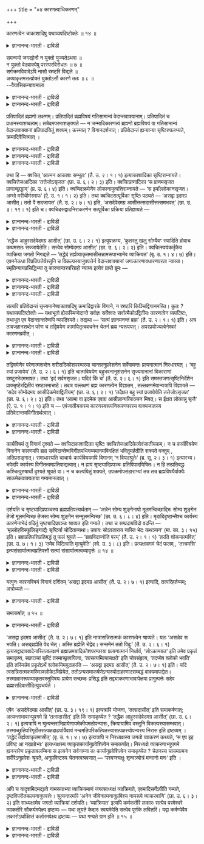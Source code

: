 +++
title = "०४ कारणत्वाधिकरणम्"

+++

कारणत्वेन चाकाशादिषु यथाव्यपदिष्टोक्तेः ॥ १४ ॥  
<details><summary>ज्ञानानन्द-भारती - द्राविडी</summary>

कारणत्वेन सागासादिषु यदाव्यब तिष्टोक्ते: ॥ १४ ।
</details>

समन्वयो जगद्योनौ न युक्तो युज्यतेऽथवा ॥  
न युक्तो वेदवाक्येषु परस्परविरोधतः ॥ ७ ॥  
सर्गक्रमविवादेऽपि नासौ स्रष्टरि विद्यते ॥  
अव्याकृतमसत्प्रोक्तं युक्तोऽसौ कारणे ततः ॥ ८ ॥  
--वैयासिकन्यायमाला

<details><summary>ज्ञानानन्द-भारती - द्राविडी</summary>

जगत्कारणमॆऩ्ऱ विषयत्तिल् (उबनिषत्तुक् कळुक्कुळ्) ऒत्तुप्पोदल् ऎऩ्बदु पॊरुन्दुमा? अल्लदु पॊरुन्दादा? वेदवाक्कियङ्गळुक्कुळ् ऒऩ्ऱुक्कॊऩ्ऱु विरोदमिरुप्पदाल् पॊरुन्दादु।
</details>

<details><summary>ज्ञानानन्द-भारती - द्राविडी</summary>

स्रुष्टि सॆय्युम् वरिसैयिल् पलविदमागच् चॊल्लप् पट्टिरुन्द पोदिलुम् स्रुष्टि सॆय्गिऱवर् विषयत्तिल् पलविदमाय् सॊल्लुदल् इल्लै। "असत् " (इल्लाददु) ऎऩ्ऱु (नामरूबङ्गळाल्) वियागरणम् सॆय्याददु (तॆळिवाय्त् तॆरियाददु) सॊल्लप्पट्टिरुक्किऱदु। आगैयाल् कारणविषयत्तिल् ऒत्तुप्पोदल् पॊरुत्तमे।
</details>

प्रतिपादितं ब्रह्मणो लक्षणम्। प्रतिपादितं ब्रह्मविषयं गतिसामान्यं वेदान्तवाक्यानाम्। प्रतिपादितं च प्रधानस्याशब्दत्वम्। तत्रेदमपरमाशङ्क्यते — न जन्मादिकारणत्वं ब्रह्मणो ब्रह्मविषयं वा गतिसामान्यं वेदान्तवाक्यानां प्रतिपादयितुं शक्यम्। कस्मात् ? विगानदर्शनात्। प्रतिवेदान्तं ह्यन्यान्या सृष्टिरुपलभ्यते, क्रमादिवैचित्र्यात् ।

<details><summary>ज्ञानानन्द-भारती - द्राविडी</summary>

(ऎल्ला वेदान्द वाक्यङ्गळुक्कुम् सर्वजगत् कारणमाऩ पिरह्मत्तिल् तात्पर्यम् ऎऩ्बदु तीर्माऩिक्कप्पट्टुळ्ळदु। इदु पॊरुन्दुमा, पॊरुन्दादा ऎऩ्ऱु सन्देहम्। ऒव्वॊरु उबनिषत्तिलुम् पिरबञ्ज स्रुष्टियाऩदु ऒरे मादिरियाग इल्लामल् पऱ्पल विदमागक् काणप्पडुगिऱबडियाल्, पिरह्मम् ऒऩ्ऱे जगत्कारणम् ऎऩ्बदैत् तीर्माऩिक्क मुडियादबडियाल्, पिरह्मत्तिल् समन्वयम् पॊरुन्दादु ऎऩ्ऱु पूर्वबक्षम्। स्रुष्टिक्कुम् प्रगारत्तिल् माऱुबाडु इरुन्दालुम् कारणप्पॊरुळैप्पऱ्ऱि माऱुबाडु इल्लै। ऎल्ला उबनिषत्तुक्कळुम् ऒरे मादिरियाग पिरह्मत्तैये जगत् कारणमागक् कूऱुगिऩ्ऱऩ। इदऩाल् समन्वयम् पॊरुन्दुम् ऎऩ्ऱु सित्तान्दम्)।
</details>

<details><summary>ज्ञानानन्द-भारती - द्राविडी</summary>

पिरह्मत्तिऩ् लक्षणम् पिरदिबादिक्कप्पट्टु विट्टदु। वेदान्द वाक्कियङ्गळुक्कु पिरह्म विषयमाऩ पोक्कु समाऩमाय् इरुप्पदुम् पिरदिबादिक्कप् पट्टुविट्टदु। पिरदाऩत्तिऱ्कु सप्तमऱ्ऱ तऩ्मैयुम् पिरदिबादिक्कप्पट्टुविट्टदु।
</details>

<details><summary>ज्ञानानन्द-भारती - द्राविडी</summary>

अप्पडियिरुक्कैयिल्; इदु वेऱु केट्कप् पडुगिऱदु; पिरह्मत्तिऩ्, जऩ्म मुदलियदिऱ्कुक् कारणमा यिरुक्कुम् तऩ्मैयो, वेदान्द वाक्कियङ्गळुक्कु पिरह्मविषयमाग पोक्कु समाऩमायिरुप्पदो, एऱ्ऱुक्कॊळ्ळ मुडियादु। एऩ्? पलविदमाय् सॊल्वदु काणप्पडुवदाल्। ऒव्वॊरु उबनिषत्तिलुम् वरिसै मुदलियदिल् वेऱुबाडु इरुप्पदाल्। वॆव्वेऱु विदमाग स्रुष्टि काणप्पडुगिऱदु।
</details>

तथा हि — क्वचित् ‘आत्मन आकाशः सम्भूतः’ (तै. उ. २। १। १) इत्याकाशादिका सृष्टिराम्नायते। क्वचित्तेजआदिका ‘तत्तेजोऽसृजत’ (छा. उ. ६। २। ३) इति। क्वचित्प्राणादिका ‘स प्राणमसृजत प्राणाच्छ्रद्धाम्’ (प्र. उ. ६। ४) इति। क्वचिदक्रमेणैव लोकानामुत्पत्तिराम्नायते — ‘स इमाँल्लोकानसृजत। अम्भो मरीचीर्मरमापः’ (ऐ. उ. १। १। २) इति। तथा क्वचिदसत्पूर्विका सृष्टिः पठ्यते — ‘असद्वा इदमग्र आसीत्। ततो वै सदजायत’ (तै. उ. २। ७। १) इति, ‘असदेवेदमग्र आसीत्तत्सदासीत्तत्समभवत्’ (छा. उ. ३। १९। १) इति च। क्वचिदसद्वादनिराकरणेन सत्पूर्विका प्रक्रिया प्रतिज्ञायते —

<details><summary>ज्ञानानन्द-भारती - द्राविडी</summary>

अप्पडिये ओरिडत्तिल् “आत्माविलिरुन्दु आगासम् उण्डायिऱ्ऱु” (तैत्तिरीय २-१) ऎऩ्ऱु आगासत्तै मुदलायुळ्ळ स्रुष्टि सॊल्लप्पडुगिऱदु; ओरिडत्तिल् तेजसै मुदलायुळ्ळदाग “अदु तेजसै स्रुष्टित्तदु” (सान्।६-२-३) ऎऩ्ऱु; ओरिडत्तिल् पिराणऩै मुदलायुळ्ळदाग ‘अवर् पिराणऩै सिरुष्टित्तार्। पिराणऩिलिरुन्दु सिरत्तैयै' (पिरच्ऩ ६-४) ऎऩ्ऱु। ओरिडत्तिल् वरिसैये इल्लामल् लोगङ्गळिऩ् उत्पत्ति सॊल्लप्पडुगिऱदु। “अवर् इन्द लोगङ्गळै स्रुष्टित्तार्; अम्बस् (स्वर्क्कम्), मरीसि (अन्दरिक्षम्) मरम् (पूलोगम्), अप्पु (पादाळम्)” (ऐदरेय ४-१-२) ऎऩ्ऱु।
</details>

<details><summary>ज्ञानानन्द-भारती - द्राविडी</summary>

अप्पडिये ओरिडत्तिल् ‘असत्तै' मुऩ्ऩिट्टु स्रुष्टि सॊल्लप्पडुगिऱदु; ‘“इदु मुऩ्ऩाल् असत्तागवे इरुन्ददु। अदिलिरुन्दुदाऩ् सत् उण्डायिऱ्ऱु” (तैत्तिरीय २-७) ऎऩ्ऱु; “इदु मुऩ्ऩाल् असत्तागवे इरुन्ददु। अदु सत्ताग इरुन्ददु। अदु वियक्तमाग आयिऱ्ऱु" (सान्। ३-१९-१) ऎऩ्ऱुम्; ओरिडत्तिल् असत् ऎऩ्ऱु सॊल्वदै निरागरित्तु सत्तै मुऩ्ऩिट्टु स्रुष्टि पिरदिक्ञै सॆय्यप्पडुगिऱदु।
</details>

‘तद्धैक आहुरसदेवेदमग्र आसीत्’ (छा. उ. ६। २। १) इत्युपक्रम्य, ‘कुतस्तु खलु सोम्यैवꣳ स्यादिति होवाच कथमसतः सज्जायेतेति। सत्त्वेव सोम्येदमग्र आसीत्’ (छा. उ. ६। २। २) इति। क्वचित्स्वयंकर्तृकैव व्याक्रिया जगतो निगद्यते — ‘तद्धेदं तर्ह्यव्याकृतमासीत्तन्नामरूपाभ्यामेव व्याक्रियत’ (बृ. उ. १। ४। ७) इति। एवमनेकधा विप्रतिपत्तेर्वस्तुनि च विकल्पस्यानुपपत्तेर्न वेदान्तवाक्यानां जगत्कारणावधारणपरता न्याय्या। स्मृतिन्यायप्रसिद्धिभ्यां तु कारणान्तरपरिग्रहो न्याय्य इत्येवं प्राप्ते ब्रूमः —

<details><summary>ज्ञानानन्द-भारती - द्राविडी</summary>

'अव्विषयत्तिल् सिलर् इदु मुऩ्ऩाल् असत्तागवे इरुन्ददु ऎऩ्ऱु सॊल्गिऱार्गळ्' ऎऩ्ऱु आरम्बित्तु, 'हे सोम्य, इव्विदम् ऎप्पडि इरुक्क मुडियुम् ऎऩ्ऱु सॊऩ्ऩार्। असत्तिलिरुन्दु सत् ऎप्पडि उण्डागुम्? हे सोम्य, इदु सत्तागत्ताऩ् मुऩ्ऩाल् इरुन्ददु' (सान्। ६-२-१,२) ऎऩ्ऱु।
</details>

<details><summary>ज्ञानानन्द-भारती - द्राविडी</summary>

ओरिडत्तिल् जगत्तिऩ् वियागरणम् ताऩागवे एऱ्पट्टदागच् चॊल्लप्पडुगिऱदु। 'अप्पॊऴुदु इदु अव्यागिरुदमाग (अव्यक्तमाग) इरुन्ददु। अदु नामरूबङ्गळाग वियक्तमाऩदु' (पिरुहत् १-४-७) ऎऩ्ऱु।
</details>

<details><summary>ज्ञानानन्द-भारती - द्राविडी</summary>

इव्विदम् पलविदमाग वित्तियासमिरुप्पदिऩाल्, वस्तुविल् (वस्तु स्वरूब विषयत्तिल्) विगल्बम् (पल विदमायिरुप्पदु) पॊरुत्तमिल्लाददिऩाल्, उबनिषत् वाक्कियङ्गळुक्कु जगत्तिऩ् कारणत्तैत् तीर्माऩम् सॆय्वदिल् तात्पर्यम् ऎऩ्बदु न्यायमिल्लै। स्मिरुदिप् पिरसित्ति, नियायप् पिरसित्ति इवैगळैक् कॊण्डो वेऱु कारणत्तै ऎडुत्तुक्कॊळ्वदुदाऩ् न्यायम्।
</details>

सत्यपि प्रतिवेदान्तं सृज्यमानेष्वाकाशादिषु क्रमादिद्वारके विगाने, न स्रष्टरि किञ्चिद्विगानमस्ति। कुतः ? यथाव्यपदिष्टोक्तेः — यथाभूतो ह्येकस्मिन्वेदान्ते सर्वज्ञः सर्वेश्वरः सर्वात्मैकोऽद्वितीयः कारणत्वेन व्यपदिष्टः, तथाभूत एव वेदान्तान्तरेष्वपि व्यपदिश्यते। तद्यथा — ‘सत्यं ज्ञानमनन्तं ब्रह्म’ (तै. उ. २। १। १) इति। अत्र तावज्ज्ञानशब्देन परेण च तद्विषयेण कामयितृत्ववचनेन चेतनं ब्रह्म न्यरूपयत्। अपरप्रयोज्यत्वेनेश्वरं कारणमब्रवीत् ।

<details><summary>ज्ञानानन्द-भारती - द्राविडी</summary>

सित्तान्दम्: ऎऩ्ऱु इव्विदम् एऱ्पडुम्बोदु सॊल्गिऱोम्; ऒव्वॊरु उबनिषत्तिलुम्, स्रुष्टिक् कप्पडुगिऱ आगासम् मुदलिय विषयङ्गळिल् वरिसै मुदलिय मुऱैयिल् पलविदमाय् सॊल्लप्पट्टिरुन्द पोदिलुम्, स्रुष्टिक्किऱवर् विषयत्तिल् ऎव्विद वित्यासमुम् इल्लै। ऎदऩाल्? ऎप्पडि कुऱिप्पिडप् पट्टिरुक्किऱदो अप्पडिये सॊल्लियिरुप्पदाल् ऒरु उबनिषत्तिल् ऎव्विदमिरुप्पदाग अदावदु सर्वक् ञऩाय्, ऎल्लावऱ्ऱिऱ्कुम् ईसुवरऩाय्, ऎल्ला स्वरूबराय्, ऒरुवराय्, इरण्डावदऱ्ऱवराय् उळ्ळवर् कारणमागक् कुऱिप्पिडप्पट्टिरुक्किऱारो, अव्विदमे यिरुप्पदागत्ताऩ् मऱ्ऱ उबनिषत्तुक्कळिलुम् कूड कुऱिप्पिडप्पडुगिऱार्।
</details>

<details><summary>ज्ञानानन्द-भारती - द्राविडी</summary>

अदु ऎप्पडियॆऩ्ऱाल्, 'सत्यम् ञाऩम् अऩन्दम् पिरह्म' (तैत्तिरीय २-१) ऎऩ्ऱु। इङ्गे ञाऩम् ऎऩ्ऱ सप्तत्तिऩालुम्, मेलाल् अदे विषयमाऩ इच्चित्तार् ऎऩ्ऱ वसऩत्तिऩालुम् सेदऩमाऩ पिरह्मत्तै निरूबित्तु वेऱु ऎदऩालुम् एवप्पडाद तऩ्मैयिऩाल् ईसुवरऩै कारणम् ऎऩ्ऱु सॊल्गिऱदु।
</details>

तद्विषयेणैव परेणात्मशब्देन शरीरादिकोशपरम्परया चान्तरनुप्रवेशनेन सर्वेषामन्तः प्रत्यगात्मानं निरधारयत् । ‘बहु स्यां प्रजायेय’ (तै. उ. २। ६। १) इति चात्मविषयेण बहुभवनानुशंसनेन सृज्यमानानां विकाराणां स्रष्टुरभेदमभाषत। तथा ‘इदं सर्वमसृजत। यदिदं किं च’ (तै. उ. २। ६। १) इति समस्तजगत्सृष्टिनिर्देशेन प्राक्सृष्टेरद्वितीयं स्रष्टारमाचष्टे। तदत्र यल्लक्षणं ब्रह्म कारणत्वेन विज्ञातम् , तल्लक्षणमेवान्यत्रापि विज्ञायते — ‘सदेव सोम्येदमग्र आसीदेकमेवाद्वितीयम्’ (छा. उ. ६। २। १) ‘तदैक्षत बहु स्यां प्रजायेयेति तत्तेजोऽसृजत’ (छा. उ. ६। २। ३) इति। तथा ‘आत्मा वा इदमेक एवाग्र आसीन्नान्यत्किञ्चन मिषत्। स ईक्षत लोकान्नु सृजै’ (ऐ. उ. १। १। १) इति च — एवंजातीयकस्य कारणस्वरूपनिरूपणपरस्य वाक्यजातस्य प्रतिवेदान्तमविगीतार्थत्वात् ।

<details><summary>ज्ञानानन्द-भारती - द्राविडी</summary>

अदे विषयमायुळ्ळ मेलुळ्ळ आत्मा ऎऩ्ऱ सप्तत्तिऩाल् सरीरम् मुदलाऩ कोसङ्गळिऩ् वरिसैयाग उळ्ळे नुऴैवदाल् ऎल्लोरुक्कुम् उळ्ळेयुळ्ळ पिरत्यक् आत्मावॆऩ्ऱु तीर्माऩित् तुक्कॊडुत्तदु। ‘पलवाग आवेऩ्, पिऱप्पेऩ्' (तैत्तिरीय २-६) ऎऩ्ऱु आत्म विषयमाऩ पलवाग आवदैच् चॊल्वदिऩाल्, स्रुष्टिक्कप्पडुम् विगारङ्गळुक्कु स्रुष्टिप्पवरुडऩ् अबेदत्तैच् चॊल्लिऱ्ऱु। अप्पडिये ‘इदु ऎल्लावऱ्ऱैयुम् स्रुष्टित्तदु, इदु ऎदॆल्लामो' (तैत्तिरीय २-६) ऎऩ्ऱु ऎल्ला जगत्तिऩ् स्रुष्टियैच् चॊल्वदिऩाल्, स्रुष्टिक्कु मुऩ्ऩाल् स्रुष्टित्तवरै इरण्डावदऱ्ऱदागच् चॊल्गिऱदु।
</details>

<details><summary>ज्ञानानन्द-भारती - द्राविडी</summary>

आगवे, इङ्गे ऎन्द लक्षणमुळ्ळदागप् पिरह्मम् कारणमॆऩ्ऱु अऱियप्पडुगिऱदो, अदे लक्षणमुळ्ळदागत्ताऩ् मऱ्ऱविडङ्गळिलुम् कूड अऱियप् पडुगिऱदु। “हे सोम्य, इदु मुऩ्ऩाल् ऒऩ्ऱागवे इरुक्किऱ इरण्डावदऱ्ऱ सत्तागवे इरुन्ददु। अदु पलवाग आवेऩ् पिऱप्पेऩ् ऎऩ्ऱु ऎण्णिऱ्ऱु। अदु तेजसै स्रुष्टित्तदु”(सान्।६-२-१,३) ऎऩ्ऱु। अप्पडिये “इदु मुऩ्ऩाल् ऒऩ्ऱाऩ आत्मावागवे इरुन्ददु। वेऱु ऎदुवुमिल्लै। लोगङ्गळै स्रुष्टिप्पेऩ् ऎऩ्ऱु अवर् ऎण्णिऩार्” (ऐत्रेय ४-१-१, २) ऎऩ्ऱुम्; कारणत्तिऩ् स्वरूबत्तै निरूबणम् सॆय्वदिल् तात्पर्यमुळ्ळ इदु पोलुळ्ळ वाक्कियक्कूट्टत्तिऱ्कु ऒव्वॊरु उबनिषत्तिलुम्, वित्तियासप्पडाद अर्त्तमेयिरुप्पदाल्।
</details>

कार्यविषयं तु विगानं दृश्यते — क्वचिदाकाशादिका सृष्टिः क्वचित्तेजआदिकेत्येवंजातीयकम्। न च कार्यविषयेण विगानेन कारणमपि ब्रह्म सर्ववेदान्तेष्वविगीतमधिगम्यमानमविवक्षितं भवितुमर्हतीति शक्यते वक्तुम् , अतिप्रसङ्गात्। समाधास्यति चाचार्यः कार्यविषयमपि विगानम् ‘न वियदश्रुतेः’ (ब्र. सू. २। ३। १) इत्यारभ्य। भवेदपि कार्यस्य विगीतत्वमप्रतिपाद्यत्वात्। न ह्ययं सृष्ट्यादिप्रपञ्चः प्रतिपिपादयिषितः। न हि तत्प्रतिबद्धः कश्चित्पुरुषार्थो दृश्यते श्रूयते वा। न च कल्पयितुं शक्यते, उपक्रमोपसंहाराभ्यां तत्र तत्र ब्रह्मविषयैर्वाक्यैः साकमेकवाक्यताया गम्यमानत्वात् ।

<details><summary>ज्ञानानन्द-भारती - द्राविडी</summary>

कार्य (उण्डाऩदु) विषयमागवो, ऒरु इडत्तिल् आगासत्तै मुदलावदायुळ्ळ स्रुष्टि, मऱ्ऱॊरु इडत्तिल् तेजसै मुदलावदायुळ्ळदु ऎऩ्बदु पोलुळ्ळ वित्तियासम् काणप्पडुगिऱदु। कार्यविषयमाऩ वित्यासम् इरुप्पदैक्कॊण्डु, ऎल्ला उबनिषत्तुक्कळिलुम् कारणमागिय पिरह्मम् वित्तियासमिल्लामल् अऱियप्पडुवदुगूड तात्पर्य मिल्लाददाग आगिऱदु ऎऩ्ऱु सॊल्लमुडियादु, अदिबिरसङ्गम् एऱ्पडुमाऩदिऩाल्। कार्य विषयमाऩ वित्यासत्तैयुम्, "आगासम् इल्लै सॊल्लप्पडा तदाल्” (सूत्रम् २-३-१) ऎऩ्ऱु आरम्बित्तु आसार्यरे समादाऩम् सॊल्लप्पोगिऱार्।
</details>

<details><summary>ज्ञानानन्द-भारती - द्राविडी</summary>

कार्य विषयमाग वित्यासम् इरुन्दालुम् अदिल् तात्पर्यमिल्लाददाल् तोषमिल्लै। इन्द स्रुष्टि मुदलाऩ विस्तारम् पिरदिबादिक्क उत्तेसिक्कप्पट्ट तिल्लैये। अदऩुडऩ् सम्बन्दप्पट्टदाग ऎव्विद पुरुषार्त्तमुम् काणप्पडविल्लै, केट्कप्पडवु मिल्लै। आरम्बम्, मुडिवु इवैगळिलिरुन्दु आङ्गाङ्गु पिरह्म विषयमाऩ वाक्कियङ्गळुडऩ् ऒरे वाक्किय मायिरुक्कुम् तऩ्मै काणप्पडुवदाल्, (पुरुषार्त्तम् उण्डॆऩ्ऱु) कल्बिक्कवुम् मुडियादु।
</details>

दर्शयति च सृष्ट्यादिप्रपञ्चस्य ब्रह्मप्रतिपत्त्यर्थताम् — ‘अन्नेन सोम्य शुङ्गेनापो मूलमन्विच्छाद्भिः सोम्य शुङ्गेन तेजो मूलमन्विच्छ तेजसा सोम्य शुङ्गेन सन्मूलमन्विच्छ’ (छा. उ. ६। ८। ४) इति। मृदादिदृष्टान्तैश्च कार्यस्य कारणेनाभेदं वदितुं सृष्ट्यादिप्रपञ्चः श्राव्यत इति गम्यते। तथा च सम्प्रदायविदो वदन्ति — ‘मृल्लोहविस्फुलिङ्गाद्यैः सृष्टिर्या चोदितान्यथा। उपायः सोऽवताराय नास्ति भेदः कथञ्चन’ (मा. का. ३। १५) इति। ब्रह्मप्रतिपत्तिप्रतिबद्धं तु फलं श्रूयते — ‘ब्रह्मविदाप्नोति परम्’ (तै. उ. २। १। १) ‘तरति शोकमात्मवित्’ (छा. उ. ७। १। ३) ‘तमेव विदित्वाति मृत्युमेति’ (श्वे. उ. ३। ८) इति। प्रत्यक्षावगमं चेदं फलम् , ‘तत्त्वमसि’ इत्यसंसार्यात्मत्वप्रतिपत्तौ सत्यां संसार्यात्मत्वव्यावृत्तेः ॥ १४ ॥

<details><summary>ज्ञानानन्द-भारती - द्राविडी</summary>

मेलुम् स्रुष्टि मुदलाऩ विस्तरिप्पुक्कु पिरह्मत्तैयऱिवदे पिरयोजऩमॆऩ्बदैक् काट्टु किऱदु। "हो सोम्य, अऩ्ऩमागिऱ कारियत्ताल् कारणमाऩ अप्पैत् तेडु; हे सोम्य, अप्पागिऱ सुङ्गत्तिऩाल् मूलमाऩ तेजसैत् तेडु; हे सोम्य, तेजसागिऱ सुङ्गत्तिऩाल् मूलमाऩ सत्वस्तुवैत् तेडु” ऎऩ्ऱु मण् मुदलाऩ तिरुष्टान्दङ्गळिऩालुम् कारियत्तिऱ्कु कारणत्तोडु अबेदम् ऎऩ्बदै सॊल्वदऱ्काग स्रुष्टि मुदलाऩ विस्तरिप्पु सॊल्लप्पडुगिऱदु।
</details>

<details><summary>ज्ञानानन्द-भारती - द्राविडी</summary>

अप्पडिये सम्बिरदायत्तै अऱिन्दवर्गळुम् सॊल्गिऱार्गळ्। "मण्, इरुम्बु, तीप्पॊऱि मुदलिय वैगळाल् ऎन्द सिरुष्टि पलविदमाय् सॊल्लप्पट्टिरुक् किऱदो, अदु अऱिवु एऱ्पडुवदऱ्कु उबायम्। ऎप्पडि युम् पेदम् किडैयादु” (माण्डूक्य कारिगै ३-१५) ऎऩ्ऱु पिरह्मत्तै अऱिवदु सम्बन्दमागवो "पिरह्मत्तै अऱिगिऱवऩ् मेलाऩदै अडैगिऱाऩ्” (तैत्तिरीय २-१), “आत्मावै अऱिबवऩ् सोगत्तैक् कडक्किऱाऩ्” (सान्। ७-१-३), “अवरै अऱिन्दे मिरुत्युवै ताण्डु किऱाऩ्” (सुवेदा ३-८) ऎऩ्ऱु पलऩ् सॊल्लप् पट्टिरुक्किऱदु। इन्द पलऩुम् पिरत्यक्षमाय् अऱियक् कूडियदु। 'तत्त्वम् असि' ऎऩ्ऱु संसारियिल्लाद स्वरू पमाग इरुक्कुम् तऩ्मै अऱियप्पट्टु विट्टाल् संसारि स्वरूबमाग इरुप्पदु विलगिविडुमाऩदिऩाल्।
</details>

यत्पुनः कारणविषयं विगानं दर्शितम् ‘असद्वा इदमग्र आसीत्’ (तै. उ. २। ७। १) इत्यादि, तत्परिहर्तव्यम्; अत्रोच्यते —

<details><summary>ज्ञानानन्द-भारती - द्राविडी</summary>

ऽ कारण विषयमाग ‘इदु मुऩ्ऩाल् असत्तागवे इरुन्ददु' मुदलाऩ वित्तियासम् ऎदु काट्टप्पट्टदो, अदु परिहरिक्कप्पडवेण्डियदु। अव्विषयत्तिल् सॊल्लप्पडुगिऱदु :-
</details>

समाकर्षात् ॥ १५ ॥  
<details><summary>ज्ञानानन्द-भारती - द्राविडी</summary>

समागर्षात् ॥ १५ ॥
</details>

‘असद्वा इदमग्र आसीत्’ (तै. उ. २। ७। १) इति नात्रासन्निरात्मकं कारणत्वेन श्राव्यते। यतः ‘असन्नेव स भवति। असद्ब्रह्मेति वेद चेत्। अस्ति ब्रह्मेति चेद्वेद। सन्तमेनं ततो विदुः’ (तै. उ. २। ६। १) इत्यसद्वादापवादेनास्तित्वलक्षणं ब्रह्मान्नमयादिकोशपरम्परया प्रत्यगात्मानं निर्धार्य, ‘सोऽकामयत’ इति तमेव प्रकृतं समाकृष्य, सप्रपञ्चां सृष्टिं तस्माच्छ्रावयित्वा, ‘तत्सत्यमित्याचक्षते’ इति चोपसंहृत्य, ‘तदप्येष श्लोको भवति’ इति तस्मिन्नेव प्रकृतेऽर्थे श्लोकमिममुदाहरति — ‘असद्वा इदमग्र आसीत्’ (तै. उ. २। ७। १) इति। यदि त्वसन्निरात्मकमस्मिञ्श्लोकेऽभिप्रेयेत, ततोऽन्यसमाकर्षणेऽन्यस्योदाहरणादसम्बद्धं वाक्यमापद्येत। तस्मान्नामरूपव्याकृतवस्तुविषयः प्रायेण सच्छब्दः प्रसिद्ध इति तद्व्याकरणाभावापेक्षया प्रागुत्पत्तेः सदेव ब्रह्मासदिवासीदित्युपचर्यते ।

<details><summary>ज्ञानानन्द-भारती - द्राविडी</summary>

“इदु मुऩ्ऩाल् असत्तावेयिरुन्ददु" ऎऩ्ऱ विडत्तिल् ऎव्विद स्वरूबमुमिल्लाद असत् कारण मॆऩ्ऱु सॊल्लप्पडविल्लै एऩॆऩ्ऱाल्, "पिरह् मत्तै असत् ऎऩ्ऱु तॆरिन्दु कॊण्डाऩेयाऩाल्, अवऩ् असत्तागवे (इल्लादवऩागवे) आगिविडु वाऩ्। पिरह्मम् इरुक्किऱदॆऩ्ऱु तॆरिन्दु कॊण्डा ऩेयाऩाल् इवऩै अदिऩाल् सत् ऎऩ्ऱु अऱिगिऱार्गळ्" ऎऩ्ऱु असत् वादत्तै निन्दिप्पदिऩाल्, इरुक्किऱदु ऎऩ्बदै स्वरूबमायुळ्ळ पिरह्मत्तै अऩ्ऩमयम् मुदलाऩ कोसङ्गळिऩ् वरिसैयाग, उळ्ळेयुळ्ळ आत्मावाग तीर्माऩित्तु, "अवर् इच्चित्तार्” ऎऩ्ऱु पिरगिरुदमाऩ अवरैये इऴुत्तुक्कॊण्डु, अवरिड मिरुन्दे विस्तारमाऩ स्रुष्टियै सॊल्लि विट्टु, अदु सत्यम् ऎऩ्ऱु सॊल्गिऱार्गळ्” ऎऩ्ऱु मुडित्तु विट्टु, ‘अव्विषयत्तिल् इन्द सुलोगमुम् इरुक्किऱदु’ ऎऩ्ऱु पिरगिरुदमायुळ्ळ अदे विषयत्तिल् “इदु मुऩ्ऩाल् असत्तागवे इरुन्ददु” ऎऩ्ऱ इन्द सुलो कत्तै ऎडुत्तुच् चॊल्लुगिऱदु। ऎव्विद स्वरूबमिल्लाद असत् इन्द सुलोगत्तिल् अबिप्पिरायप् पट्टिरुक्कुमेया ऩालो, अप्पॊऴुदु वेऱु ऎदैयो इऴुत्तुक् कॊण्डु वन्दु वेऱुऎदैयो ऎडुत्तुच् चॊल्गिऱदॆऩ्ऱु आगुमाऩदिऩाल्, वाक्कियम् ऒऩ्ऱुक्कॊऩ्ऱु सम्बन्द मिल्लाददाग एऱ्पट्टुविडुम्। आगैयाल् नामरूबङ्गळाल् वियागरणम् सॆय्यप्पट्टुळ्ळ वस्तु विषयमागवे अनेगमाय् ‘सत्' ऎऩ्ऱ सप्तम् पिरसित्तमायिरुप्पदाल्, अन्द वियागरणमिल्लैयॆऩ्बदै अबेक्षित्तु उत्पत् तिक्कु मुऩ्ऩाल् सत्तागवेयिरुक्कुम् पिरह्मम् असत् पोल इरुन्ददु ऎऩ्ऱु उबसारमाग सॊल्लप्पडुगिऱदु।
</details>

एषैव ‘असदेवेदमग्र आसीत्’ (छा. उ. ३। १९। १) इत्यत्रापि योजना, ‘तत्सदासीत्’ इति समाकर्षणात्; अत्यन्ताभावाभ्युपगमे हि ‘तत्सदासीत्’ इति किं समाकृष्येत ? ‘तद्धैक आहुरसदेवेदमग्र आसीत्’ (छा. उ. ६। २। १) इत्यत्रापि न श्रुत्यन्तराभिप्रायेणायमेकीयमतोपन्यासः, क्रियायामिव वस्तुनि विकल्पस्यासम्भवात्। तस्माच्छ्रुतिपरिगृहीतसत्पक्षदार्ढ्यायैवायं मन्दमतिपरिकल्पितस्यासत्पक्षस्योपन्यस्य निरास इति द्रष्टव्यम् । ‘तद्धेदं तर्ह्यव्याकृतमासीत्’ (बृ. उ. १। ४। ७) इत्यत्रापि न निरध्यक्षस्य जगतो व्याकरणं कथ्यते, ‘स एष इह प्रविष्ट आ नखाग्रेभ्यः’ इत्यध्यक्षस्य व्याकृतकार्यानुप्रवेशित्वेन समाकर्षात्। निरध्यक्षे व्याकरणाभ्युपगमे ह्यनन्तरेण प्रकृतावलम्बिना स इत्यनेन सर्वनाम्ना कः कार्यानुप्रवेशित्वेन समाकृष्येत ? चेतनस्य चायमात्मनः शरीरेऽनुप्रवेशः श्रूयते, अनुप्रविष्टस्य चेतनत्वश्रवणात् — ‘पश्यꣳश्चक्षुः शृण्वञ्श्रोत्रं मन्वानो मनः’ इति ।

<details><summary>ज्ञानानन्द-भारती - द्राविडी</summary>

“इदु मुऩ्ऩाल् असत्तागवे इरुन्ददु" (सान्। ३-१९-१) ऎऩ्ऱविडत्तिलुम् इदे मुऱैदाऩ्। 'अदु सत्ताग इरुन्ददु' ऎऩ्ऱु इऴुत्तुच् चॊल्वदाल्, ऒऩ्ऱुमेयिल्लैयॆऩ्ऱु ऒप्पुक्कॊळ्ळुम् पक्षत्तिल् अदु सत्ताग इरुन्ददु” ऎऩ्ऱु ऎदु इऴुक्क मुडियुम्? “इदु मुऩ्ऩाल् असत्तागवे इरुन्ददु ऎऩ्ऱु सिलर् सॊल्लुगिऱार्गळ्" (सान्। ६-२-१) ऎऩ्ऱ इडत्तिलुम् कूड, वेऱु सुरुदियिऩ् अबिप्पिरायमाग, इदु सिलरुडैय मदमॆऩ्ऱु सॊल्लविल्लै। किरियैयिल् इरुप्पदुबोल वस्तु स्वरूबत्तिल् विगल्बम् सम्बविक्काददिऩाल्। आगैयाल् सुरुदियिऩाल् ऒप्पुक्कॊळ्ळप्पट्ट सत् ऎऩ्ऱ पक्षत्तै उऱुदिप्पडुत्तु वदऱ्कागवे, मन्दबुत्ति उळ्ळ वर्गळाल् कल्बिक्कप्पडुम् ‘असत्' ऎऩ्ऱ पक्षत्तै ऎडुत्तुच्चॊल्लि, अदऩ् मऱुप्पु इदु ऎऩ्ऱु अऱिय वेण्डुम्।
</details>

<details><summary>ज्ञानानन्द-भारती - द्राविडी</summary>

'इदु अप्पॊऴुदु अव्यागिरुदमाय् इरुन्ददु' (पिरहत् १-४-७) ऎऩ्ऱविडत्तिलुम् अत्यक्षरिल्लाद जगत्तिऱ्कु वियागरणम् सॊल्लप्पडविल्लै, ‘अन्द इवर् इङ्गे नगत्तिऩ् नुऩिवरैयिल् पुगुन्दिरुक्किऱार्' ऎऩ्ऱु इङ्गुम् वियागिरुदमाऩ कार्यत्तिल् उळ् नुऴैन्दवराग अत्यक्षर् तॊडर्न्दुवरुवदाल् अत्यक्षरिल्लामले वियागरणत्तै ऒप्पुक्कॊण्डाल् अडुत्ताऱ्पोल् वरुगिऱ पिरुगिरुदत्तैत् तऴुवम् ‘अवर्’ ऎऩ्ऱ सर्वनामावाल् कार्यत्तिल् पिरवे सित्तवराग ऎवर् इऴुक्कप्पडुगिऱार्? सेदऩऩाऩ आत्माविऱ्कु इन्द सरीरत्तिल् अऩुबिरवेसम् सॊल्लप्पट्टिरुक्किऱदु। पिरवेसित्तवरुक्कु, 'पार्क्किऱवराग कण्, केट्किऱवराग कादु, निऩैप् पवराग मऩस्' ऎऩ्ऱु सेदऩत्तऩ्मै सॊल्लियिरुप्पदाल्।
</details>

अपि च यादृशमिदमद्यत्वे नामरूपाभ्यां व्याक्रियमाणं जगत्साध्यक्षं व्याक्रियते, एवमादिसर्गेऽपीति गम्यते, दृष्टविपरीतकल्पनानुपपत्तेः। श्रुत्यन्तरमपि ‘अनेन जीवेनात्मनानुप्रविश्य नामरूपे व्याकरवाणि’ (छा. उ. ६। ३। २) इति साध्यक्षामेव जगतो व्याक्रियां दर्शयति। ‘व्याक्रियत’ इत्यपि कर्मकर्तरि लकारः सत्येव परमेश्वरे व्याकर्तरि सौकर्यमपेक्ष्य द्रष्टव्यः — यथा लूयते केदारः स्वयमेवेति सत्येव पूर्णके लवितरि। यद्वा कर्मण्येवैष लकारोऽर्थाक्षिप्तं कर्तारमपेक्ष्य द्रष्टव्यः — यथा गम्यते ग्राम इति ॥ १५ ॥

<details><summary>ज्ञानानन्द-भारती - द्राविडी</summary>

मेलुम्, इप्पॊऴुदु नामरूबङ्गळाल् विया करणम् सॆय्यप्पडुम्। इन्द जगत्तु ऎव्विदम् अत्यक्षर् उळ्ळदागवे वियागरणम् सॆय्यप्पडुगिऱदो, अव्विदमे आदिस्रुष्टियिलुम् ऎऩ्ऱु तॆरिगिऱदु। नेरिल् पार्क्कप्पडुवदऱ्कु विबरीदमाग कल्बऩै सॆय्वदु नियाय मिल्लाददिऩाल्, 'इन्द जीवात्मस्वरूबमाग उळ्ळे पिरवेसित्तु नामरूबङ्गळै व्यागरणम् सॆय्वेऩ्’ (सान्। ६-३-२) ऎऩ्ऱु वेऱु सुरुदियुम् अत्यक्षर् उळ्ळदागवे जगत्तिऩ् वियागरणत्तैक् काट्टुगिऱदु।
</details>

<details><summary>ज्ञानानन्द-भारती - द्राविडी</summary>

‘व्याक्रियद’ (ताऩे व्याक्रुदमाग - स्तूलमाग आऩदु) ऎऩ्ऱु कर्मगर्दरि लगारमुम् (ताऩे कर्मावागवुम्, कर्त्तावागवुम् इरुप्पदैक् काट्टुगिऱदु) वियागरणम् सॆय्गिऱ परमेसुवरऩ् इरुक्कुम्बॊऴुदे सौगर्यत्तै-सुलबमाग सॆय्यक्कूडियदु ऎऩ्बदै, अबेक्षित्तु एऱ्पट्टदु ऎऩ्ऱु अऱिन्दुगॊळ्ळ वेण्डुम्। वयलै अऱुक्किऱ पूर्णगऩ् ऎऩ्बवऩ् इरुन्दबोदिलुम् वयल् ताऩागवे अऱुबडुगिऱदु ऎऩ्बदु ऎप्पडियो (अदुबोल)। अल्लदु सॆय्यप्पट्टदु ऎऩ्ऱु कर्माविल्दाऩ् लगारम्। याराल् ऎऩ्ऱ केळ्वि ऎऴुम् पॊऴुदु ताऩागवे कर्त्ता किडैत्तु विडुगिऱदु ऎऩ्ऱु तॆरिन्दुगॊळ्ळ वेण्डुम्। किरामम् अडैयप्पडुगिऱदु ऎऩ्बदुबोल।
</details>

